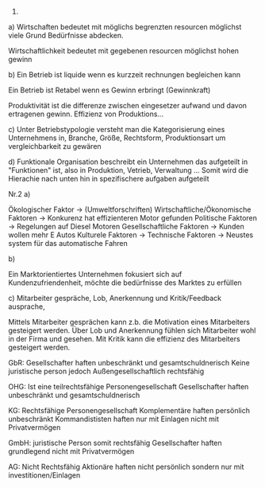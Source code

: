 
1)
a)
Wirtschaften bedeutet mit möglichs begrenzten resourcen möglichst viele Grund Bedürfnisse abdecken.

Wirtschaftlichkeit bedeutet mit gegebenen resourcen möglichst hohen gewinn 

b)
Ein Betrieb ist liquide wenn es kurzzeit rechnungen begleichen kann

Ein Betrieb ist Retabel wenn es Gewinn erbringt (Gewinnkraft)

Produktivität ist die differenze zwischen eingesetzer aufwand und davon ertragenen gewinn. Effizienz von Produktions...


c)
Unter Betriebstypologie versteht man die Kategorisierung eines Unternehmens in, Branche, Größe, Rechtsform, Produktionsart um vergleichbarkeit zu gewären

d)
Funktionale Organisation beschreibt ein Unternehmen das aufgeteilt in "Funktionen" ist, also in Produktion, Vetrieb, Verwaltung ... Somit wird die Hierachie nach unten hin in spezifischere aufgaben aufgeteilt

Nr.2
a)

Ökologischer Faktor -> (Umweltforschriften)
Wirtschaftliche/Ökonomische Faktoren -> Konkurenz hat effizienteren Motor gefunden
Politische Faktoren -> Regelungen auf Diesel Motoren 
Gesellschaftliche Faktoren -> Kunden wollen mehr E Autos
Kulturele Faktoren -> 
Technische Faktoren -> Neustes system für das automatische Fahren

b)

Ein Marktorientiertes Unternehmen fokusiert sich auf Kundenzufriendenheit, möchte die bedürfnisse des Marktes zu erfüllen 

c)
Mitarbeiter gespräche, Lob, Anerkennung und Kritik/Feedback ausprache, 

Mittels Mitarbeiter gesprächen kann z.b. die Motivation eines Mitarbeiters gesteigert werden. Über Lob und Anerkennung fühlen sich Mitarbeiter wohl in der Firma und gesehen. Mit Kritik kann die effizienz des Mitarbeiters gesteigert werden.

GbR:
Gesellschafter haften unbeschränkt und gesamtschuldnerisch
Keine juristische person jedoch Außengesellschaftlich rechtsfähig

OHG:
Ist eine teilrechtsfähige Personengesellschaft
Gesellschafter haften unbeschränkt und gesamtschuldnerisch

KG:
Rechtsfähige Personengesellschaft
Komplementäre haften persönlich unbeschränkt
Kommandististen haften nur mit Einlagen nicht mit Privatvermögen

GmbH:
juristische Person somit rechtsfähig
Gesellschafter haften grundlegend nicht mit Privatvermögen

AG:
Nicht Rechtsfähig
Aktionäre haften nicht persönlich sondern nur mit investitionen/Einlagen